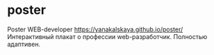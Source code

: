 # poster
Poster WEB-developer https://yanakalskaya.github.io/poster/
Интерактивный плакат о профессии web-разработчик. Полностью адаптивен.
